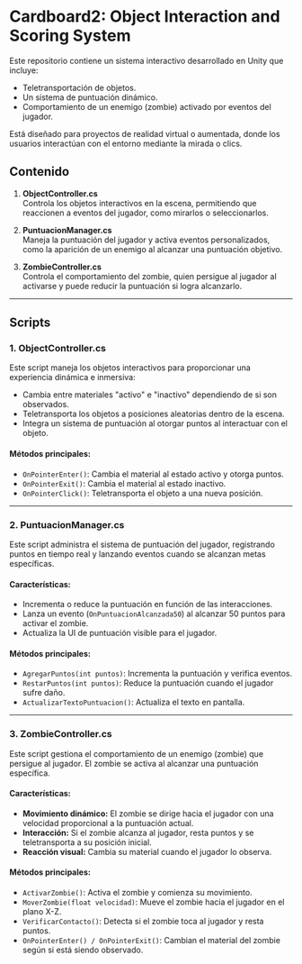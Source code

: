 # Cardboard2: Object Interaction and Scoring System

Este repositorio contiene un sistema interactivo desarrollado en Unity que incluye:
- Teletransportación de objetos.
- Un sistema de puntuación dinámico.
- Comportamiento de un enemigo (zombie) activado por eventos del jugador.

Está diseñado para proyectos de realidad virtual o aumentada, donde los usuarios interactúan con el entorno mediante la mirada o clics.

## Contenido

1. **ObjectController.cs**  
   Controla los objetos interactivos en la escena, permitiendo que reaccionen a eventos del jugador, como mirarlos o seleccionarlos.

2. **PuntuacionManager.cs**  
   Maneja la puntuación del jugador y activa eventos personalizados, como la aparición de un enemigo al alcanzar una puntuación objetivo.

3. **ZombieController.cs**  
   Controla el comportamiento del zombie, quien persigue al jugador al activarse y puede reducir la puntuación si logra alcanzarlo.

---

## Scripts

### 1. ObjectController.cs
Este script maneja los objetos interactivos para proporcionar una experiencia dinámica e inmersiva:
- Cambia entre materiales "activo" e "inactivo" dependiendo de si son observados.
- Teletransporta los objetos a posiciones aleatorias dentro de la escena.
- Integra un sistema de puntuación al otorgar puntos al interactuar con el objeto.

#### Métodos principales:
- `OnPointerEnter()`: Cambia el material al estado activo y otorga puntos.
- `OnPointerExit()`: Cambia el material al estado inactivo.
- `OnPointerClick()`: Teletransporta el objeto a una nueva posición.

---

### 2. PuntuacionManager.cs
Este script administra el sistema de puntuación del jugador, registrando puntos en tiempo real y lanzando eventos cuando se alcanzan metas específicas.

#### Características:
- Incrementa o reduce la puntuación en función de las interacciones.
- Lanza un evento (`OnPuntuacionAlcanzada50`) al alcanzar 50 puntos para activar el zombie.
- Actualiza la UI de puntuación visible para el jugador.

#### Métodos principales:
- `AgregarPuntos(int puntos)`: Incrementa la puntuación y verifica eventos.
- `RestarPuntos(int puntos)`: Reduce la puntuación cuando el jugador sufre daño.
- `ActualizarTextoPuntuacion()`: Actualiza el texto en pantalla.

---

### 3. ZombieController.cs
Este script gestiona el comportamiento de un enemigo (zombie) que persigue al jugador. El zombie se activa al alcanzar una puntuación específica.

#### Características:
- **Movimiento dinámico:** El zombie se dirige hacia el jugador con una velocidad proporcional a la puntuación actual.
- **Interacción:** Si el zombie alcanza al jugador, resta puntos y se teletransporta a su posición inicial.
- **Reacción visual:** Cambia su material cuando el jugador lo observa.

#### Métodos principales:
- `ActivarZombie()`: Activa el zombie y comienza su movimiento.
- `MoverZombie(float velocidad)`: Mueve el zombie hacia el jugador en el plano X-Z.
- `VerificarContacto()`: Detecta si el zombie toca al jugador y resta puntos.
- `OnPointerEnter() / OnPointerExit()`: Cambian el material del zombie según si está siendo observado.
